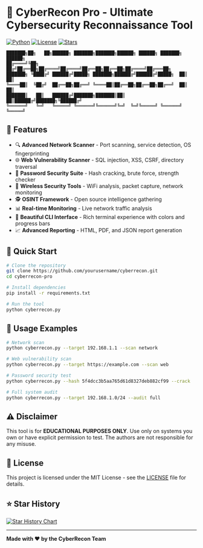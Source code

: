 # 🚀 CyberRecon Pro - Ultimate Cybersecurity Reconnaissance Tool

[![Python](https://img.shields.io/badge/Python-3.8+-blue.svg)](https://www.python.org/downloads/)
[![License](https://img.shields.io/badge/License-MIT-green.svg)](LICENSE)
[![Stars](https://img.shields.io/github/stars/yourusername/cyberrecon-pro?style=social)](https://github.com/yourusername/cyberrecon-pro)

```
███████╗██╗   ██╗██████╗ ███████╗███████╗██████╗ ██████╗ ███████╗ ██████╗ 
██╔════╝╚██╗ ██╔╝██╔══██╗██╔════╝██╔════╝██╔══██╗██╔══██╗██╔════╝██╔═══██╗
███████╗ ╚████╔╝ ██████╔╝█████╗ ███████╗██████╔╝██████╔╝█████╗  ██║   ██║
╚════██║  ╚██╔╝  ██╔══██╗██╔══╝ ╚════██║██╔══██╗██╔══██╗██╔══╝  ██║   ██║
███████║   ██║   ██████╔╝███████╗███████║██║  ██║██████╔╝███████╗╚██████╔╝
╚══════╝   ╚═╝   ╚═════╝ ╚══════╝╚══════╝╚═╝  ╚═╝╚═════╝ ╚══════╝ ╚═════╝ 
```

## 🌟 Features

- 🔍 **Advanced Network Scanner** - Port scanning, service detection, OS fingerprinting
- 🌐 **Web Vulnerability Scanner** - SQL injection, XSS, CSRF, directory traversal
- 🔐 **Password Security Suite** - Hash cracking, brute force, strength checker
- 📡 **Wireless Security Tools** - WiFi analysis, packet capture, network monitoring
- 🕵️ **OSINT Framework** - Open source intelligence gathering
- 📊 **Real-time Monitoring** - Live network traffic analysis
- 🎨 **Beautiful CLI Interface** - Rich terminal experience with colors and progress bars
- 📈 **Advanced Reporting** - HTML, PDF, and JSON report generation

## 🚀 Quick Start

```bash
# Clone the repository
git clone https://github.com/yourusername/cyberrecon.git
cd cyberrecon-pro

# Install dependencies
pip install -r requirements.txt

# Run the tool
python cyberrecon.py
```

## 🎯 Usage Examples

```bash
# Network scan
python cyberrecon.py --target 192.168.1.1 --scan network

# Web vulnerability scan
python cyberrecon.py --target https://example.com --scan web

# Password security test
python cyberrecon.py --hash 5f4dcc3b5aa765d61d8327deb882cf99 --crack

# Full system audit
python cyberrecon.py --target 192.168.1.0/24 --audit full
```

## ⚠️ Disclaimer

This tool is for **EDUCATIONAL PURPOSES ONLY**. Use only on systems you own or have explicit permission to test. The authors are not responsible for any misuse.

## 📝 License

This project is licensed under the MIT License - see the [LICENSE](LICENSE) file for details.

## ⭐ Star History

[![Star History Chart](https://api.star-history.com/svg?repos=yourusername/cyberrecon-pro&type=Date)](https://star-history.com/#yourusername/cyberrecon-pro&Date)

---

**Made with ❤️ by the CyberRecon Team**


